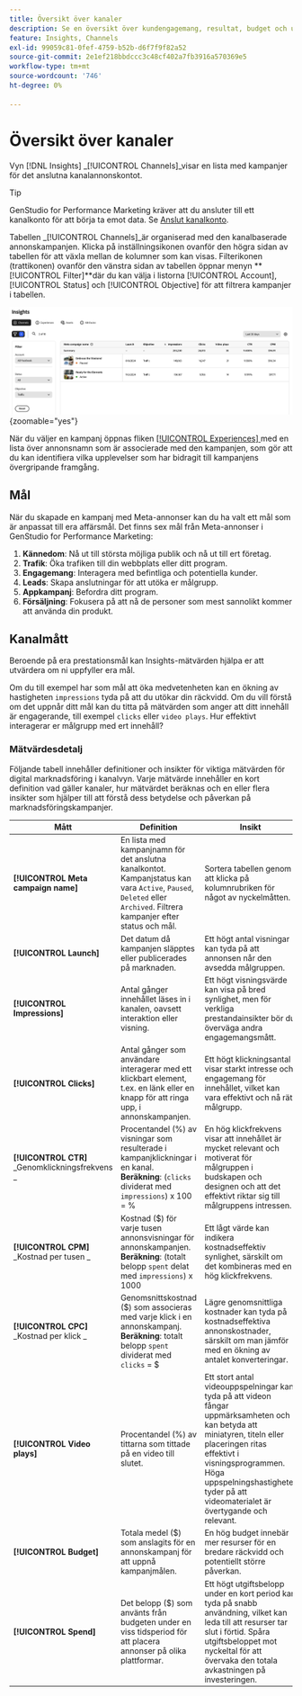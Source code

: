 ```yaml
---
title: Översikt över kanaler
description: Se en översikt över kundengagemang, resultat, budget och utgifter för marknadsföringskampanjer i Adobe GenStudio for Performance Marketing.
feature: Insights, Channels
exl-id: 99059c81-0fef-4759-b52b-d6f7f9f82a52
source-git-commit: 2e1ef218bbdccc3c48cf402a7fb3916a570369e5
workflow-type: tm+mt
source-wordcount: '746'
ht-degree: 0%

---
```


# Översikt över kanaler

Vyn [!DNL Insights] _[!UICONTROL Channels]_visar en lista med kampanjer för det anslutna kanalannonskontot.

>[!TIP]
>
>GenStudio for Performance Marketing kräver att du ansluter till ett kanalkonto för att börja ta emot data. Se [Anslut kanalkonto](connect-channel.md).

Tabellen _[!UICONTROL Channels]_är organiserad med den kanalbaserade annonskampanjen. Klicka på inställningsikonen ovanför den högra sidan av tabellen för att växla mellan de kolumner som kan visas. Filterikonen (trattikonen) ovanför den vänstra sidan av tabellen öppnar menyn **[!UICONTROL Filter]**där du kan välja i listorna [!UICONTROL Account], [!UICONTROL Status] och [!UICONTROL Objective] för att filtrera kampanjer i tabellen.

![Kanalfilter och tabell](/help/assets/insights-channels-filter.png){zoomable="yes"}

När du väljer en kampanj öppnas fliken [[!UICONTROL Experiences] ](experiences.md) med en lista över annonsnamn som är associerade med den kampanjen, som gör att du kan identifiera vilka upplevelser som har bidragit till kampanjens övergripande framgång.

## Mål

När du skapade en kampanj med Meta-annonser kan du ha valt ett mål som är anpassat till era affärsmål. Det finns sex mål från Meta-annonser i GenStudio for Performance Marketing:

1. **Kännedom**: Nå ut till största möjliga publik och nå ut till ert företag.
1. **Trafik**: Öka trafiken till din webbplats eller ditt program.
1. **Engagemang**: Interagera med befintliga och potentiella kunder.
1. **Leads**: Skapa anslutningar för att utöka er målgrupp.
1. **Appkampanj**: Befordra ditt program.
1. **Försäljning**: Fokusera på att nå de personer som mest sannolikt kommer att använda din produkt.

## Kanalmått

Beroende på era prestationsmål kan Insights-mätvärden hjälpa er att utvärdera om ni uppfyller era mål.

Om du till exempel har som mål att öka medvetenheten kan en ökning av hastigheten `impressions` tyda på att du utökar din räckvidd. Om du vill förstå om det uppnår ditt mål kan du titta på mätvärden som anger att ditt innehåll är engagerande, till exempel `clicks` eller `video plays`. Hur effektivt interagerar er målgrupp med ert innehåll?

### Mätvärdesdetalj

Följande tabell innehåller definitioner och insikter för viktiga mätvärden för digital marknadsföring i kanalvyn. Varje mätvärde innehåller en kort definition vad gäller kanaler, hur mätvärdet beräknas och en eller flera insikter som hjälper till att förstå dess betydelse och påverkan på marknadsföringskampanjer.

| Mått | Definition | Insikt |
| ----------- | ----------------------------- | -------------------------------- |
| **[!UICONTROL Meta campaign name]** | En lista med kampanjnamn för det anslutna kanalkontot. Kampanjstatus kan vara `Active`, `Paused`, `Deleted` eller `Archived`. Filtrera kampanjer efter status och mål. | Sortera tabellen genom att klicka på kolumnrubriken för något av nyckelmåtten. |
| **[!UICONTROL Launch]** | Det datum då kampanjen släpptes eller publicerades på marknaden. | Ett högt antal visningar kan tyda på att annonsen når den avsedda målgruppen. |
| **[!UICONTROL Impressions]** | Antal gånger innehållet läses in i kanalen, oavsett interaktion eller visning. | Ett högt visningsvärde kan visa på bred synlighet, men för verkliga prestandainsikter bör du överväga andra engagemangsmått. |
| **[!UICONTROL Clicks]** | Antal gånger som användare interagerar med ett klickbart element, t.ex. en länk eller en knapp för att ringa upp, i annonskampanjen. | Ett högt klickningsantal visar starkt intresse och engagemang för innehållet, vilket kan vara effektivt och nå rätt målgrupp. |
| **[!UICONTROL CTR]**<br>_Genomklickningsfrekvens _ | Procentandel (%) av visningar som resulterade i kampanjklickningar i en kanal.<br>**Beräkning**: (`clicks` dividerat med `impressions`) x 100 = % | En hög klickfrekvens visar att innehållet är mycket relevant och motiverat för målgruppen i budskapen och designen och att det effektivt riktar sig till målgruppens intressen. |
| **[!UICONTROL CPM]**<br>_Kostnad per tusen _ | Kostnad ($) för varje tusen annonsvisningar för annonskampanjen. <br>**Beräkning**: (totalt belopp `spent` delat med `impressions`) x 1000 | Ett lågt värde kan indikera kostnadseffektiv synlighet, särskilt om det kombineras med en hög klickfrekvens. |
| **[!UICONTROL CPC]**<br>_Kostnad per klick _ | Genomsnittskostnad ($) som associeras med varje klick i en annonskampanj.<br>**Beräkning**: totalt belopp `spent` dividerat med `clicks` = $ | Lägre genomsnittliga kostnader kan tyda på kostnadseffektiva annonskostnader, särskilt om man jämför med en ökning av antalet konverteringar. |
| **[!UICONTROL Video plays]** | Procentandel (%) av tittarna som tittade på en video till slutet. | Ett stort antal videouppspelningar kan tyda på att videon fångar uppmärksamheten och kan betyda att miniatyren, titeln eller placeringen ritas effektivt i visningsprogrammen. Höga uppspelningshastigheter tyder på att videomaterialet är övertygande och relevant. |
| **[!UICONTROL Budget]** | Totala medel ($) som anslagits för en annonskampanj för att uppnå kampanjmålen. | En hög budget innebär mer resurser för en bredare räckvidd och potentiellt större påverkan. |
| **[!UICONTROL Spend]** | Det belopp ($) som använts från budgeten under en viss tidsperiod för att placera annonser på olika plattformar. | Ett högt utgiftsbelopp under en kort period kan tyda på snabb användning, vilket kan leda till att resurser tar slut i förtid. Spåra utgiftsbeloppet mot nyckeltal för att övervaka den totala avkastningen på investeringen. |
